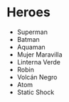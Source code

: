 # Heroes

* Superman
* Batman
* Aquaman
* Mujer Maravilla
* Linterna Verde
* Robin
* Volcán Negro
* Atom
* Static Shock
